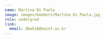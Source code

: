 ```yaml
---
name: Martina Di Paola
image: images/members/Martina Di Paola.jpg
role: undergrad
link:
  email: dbwk18@kaist.ac.kr
---
```


